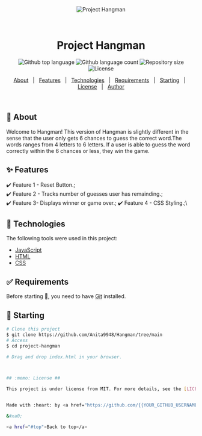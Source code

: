 <div align="center" id="top"> 
  <img src="./.github/app.gif" alt="Project Hangman" />

  &#xa0;

  <!-- <a href="https://projecthangman.netlify.app">Demo</a> -->
</div>

<h1 align="center">Project Hangman</h1>

<p align="center">
  <img alt="Github top language" src="https://img.shields.io/github/languages/top/{{YOUR_GITHUB_USERNAME}}/project-hangman?color=56BEB8">

  <img alt="Github language count" src="https://img.shields.io/github/languages/count/{{YOUR_GITHUB_USERNAME}}/project-hangman?color=56BEB8">

  <img alt="Repository size" src="https://img.shields.io/github/repo-size/{{YOUR_GITHUB_USERNAME}}/project-hangman?color=56BEB8">

  <img alt="License" src="https://img.shields.io/github/license/{{YOUR_GITHUB_USERNAME}}/project-hangman?color=56BEB8">

  <!-- <img alt="Github issues" src="https://img.shields.io/github/issues/{{YOUR_GITHUB_USERNAME}}/project-hangman?color=56BEB8" /> -->

  <!-- <img alt="Github forks" src="https://img.shields.io/github/forks/{{YOUR_GITHUB_USERNAME}}/project-hangman?color=56BEB8" /> -->

  <!-- <img alt="Github stars" src="https://img.shields.io/github/stars/{{YOUR_GITHUB_USERNAME}}/project-hangman?color=56BEB8" /> -->
</p>

<!-- Status -->

<!-- <h4 align="center"> 
	🚧  Project Hangman 🚀 Under construction...  🚧
</h4> 

<hr> -->

<p align="center">
  <a href="#dart-about">About</a> &#xa0; | &#xa0; 
  <a href="#sparkles-features">Features</a> &#xa0; | &#xa0;
  <a href="#rocket-technologies">Technologies</a> &#xa0; | &#xa0;
  <a href="#white_check_mark-requirements">Requirements</a> &#xa0; | &#xa0;
  <a href="#checkered_flag-starting">Starting</a> &#xa0; | &#xa0;
  <a href="#memo-license">License</a> &#xa0; | &#xa0;
  <a href="https://github.com/{{YOUR_GITHUB_USERNAME}}" target="_blank">Author</a>
</p>

<br>

## :dart: About ##

Welcome to Hangman! 
This version of Hangman is slightly different in the sense that the user only gets 6 chances to guess the correct word.The words ranges from 4 letters to 6 letters. If a user is able to guess the word correctly within the 6 chances or less, they win the game. 

## :sparkles: Features ##

:heavy_check_mark: Feature 1 - Reset Button.;\
:heavy_check_mark: Feature 2 - Tracks number of guesses user has remainding.;\
:heavy_check_mark: Feature 3- Displays winner or game over.;
:heavy_check_mark: Feature 4 - CSS Styling.;\

## :rocket: Technologies ##

The following tools were used in this project:

- [JavaScript](http://www.ecma-international.org/publications-and-standards/standards/ecma-262/)
- [HTML](https://html.spec.whatwg.org/)
- [CSS](https://www.w3.org/TR/CSS/#css)


## :white_check_mark: Requirements ##

Before starting :checkered_flag:, you need to have [Git](https://git-scm.com) installed.

## :checkered_flag: Starting ##

```bash
# Clone this project
$ git clone https://github.com/Anita9948/Hangman/tree/main
# Access
$ cd project-hangman

# Drag and drop index.html in your browser.



## :memo: License ##

This project is under license from MIT. For more details, see the [LICENSE](LICENSE.md) file.


Made with :heart: by <a href="https://github.com/{{YOUR_GITHUB_USERNAME}}" target="_blank">{{Anita Baljit}}</a>

&#xa0;

<a href="#top">Back to top</a>
